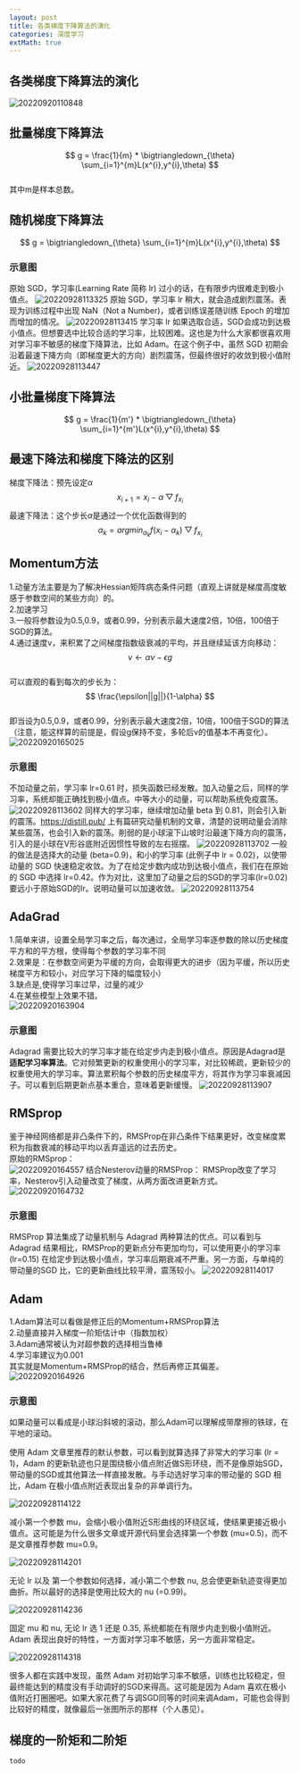 ```yaml
---
layout: post
title: 各类梯度下降算法的演化
categories: 深度学习
extMath: true
---
```


## 各类梯度下降算法的演化
![20220920110848](https://cdn.jsdelivr.net/gh/kexve/img@main/image_blog20220920110848.png)

## 批量梯度下降算法
$$ g = \frac{1}{m} * \bigtriangledown_{\theta} \sum_{i=1}^{m}L(x^{i},y^{i},\theta) $$  
其中m是样本总数。

## 随机梯度下降算法
$$ g = \bigtriangledown_{\theta} \sum_{i=1}^{m}L(x^{i},y^{i},\theta) $$  
### 示意图
原始 SGD，学习率(Learning Rate 简称 lr) 过小的话，在有限步内很难走到极小值点。
![20220928113325](https://cdn.jsdelivr.net/gh/kexve/img@main/image_blog20220928113325.png)
原始 SGD，学习率 lr 稍大，就会造成剧烈震荡。表现为训练过程中出现 NaN（Not a Number)，或者训练误差随训练 Epoch 的增加而增加的情况。
![20220928113415](https://cdn.jsdelivr.net/gh/kexve/img@main/image_blog20220928113415.png)
学习率 lr 如果选取合适，SGD会成功到达极小值点。但想要选中比较合适的学习率，比较困难。这也是为什么大家都很喜欢用对学习率不敏感的梯度下降算法，比如 Adam。在这个例子中，虽然 SGD 初期会沿着最速下降方向（即梯度更大的方向）剧烈震荡，但最终很好的收敛到极小值附近。
![20220928113447](https://cdn.jsdelivr.net/gh/kexve/img@main/image_blog20220928113447.png)

## 小批量梯度下降算法
$$ g = \frac{1}{m'} * \bigtriangledown_{\theta} \sum_{i=1}^{m'}L(x^{i},y^{i},\theta) $$  

## 最速下降法和梯度下降法的区别
梯度下降法：预先设定$\alpha$  
$$ x_{i+1}=x_{i}-\alpha \bigtriangledown f_{x_i} $$
最速下降法：这个步长$\alpha$是通过一个优化函数得到的    
$$ \alpha_k=argmin_{\alpha_k}f(x_i-\alpha_k) \bigtriangledown f_{x_i} $$

## Momentum方法
1.动量方法主要是为了解决Hessian矩阵病态条件问题（直观上讲就是梯度高度敏感于参数空间的某些方向）的。  
2.加速学习  
3.一般将参数设为0.5,0.9，或者0.99，分别表示最大速度2倍，10倍，100倍于SGD的算法。  
4.通过速度v，来积累了之间梯度指数级衰减的平均，并且继续延该方向移动：  
$$ \nu \leftarrow \alpha \nu - \epsilon g $$  
可以直观的看到每次的步长为：  
$$ \frac{\epsilon||g||}{1-\alpha} $$  
即当设为0.5,0.9，或者0.99，分别表示最大速度2倍，10倍，100倍于SGD的算法（注意，能这样算的前提是，假设g保持不变，多轮后v的值基本不再变化）。   
![20220920165025](https://cdn.jsdelivr.net/gh/kexve/img@main/image_blog20220920165025.png) 

### 示意图
不加动量之前，学习率 lr=0.61 时，损失函数已经发散。加入动量之后，同样的学习率，系统却能正确找到极小值点。中等大小的动量，可以帮助系统免疫震荡。
![20220928113602](https://cdn.jsdelivr.net/gh/kexve/img@main/image_blog20220928113602.png)
同样大的学习率，继续增加动量 beta 到 0.81，则会引入新的震荡。https://distill.pub/ 上有篇研究动量机制的文章，清楚的说明动量会消除某些震荡，也会引入新的震荡。削弱的是小球滚下山坡时沿最速下降方向的震荡，引入的是小球在V形谷底附近因惯性导致的左右摇摆。
![20220928113702](https://cdn.jsdelivr.net/gh/kexve/img@main/image_blog20220928113702.png)
一般的做法是选择大的动量 (beta=0.9)，和小的学习率 (此例子中 lr = 0.02)，以使带动量的 SGD 快速稳定收敛。为了在给定步数内成功到达极小值点，我们在在原始的 SGD 中选择 lr=0.42。作为对比，这里加了动量之后的SGD的学习率(lr=0.02)要远小于原始SGD的lr。说明动量可以加速收敛。
![20220928113754](https://cdn.jsdelivr.net/gh/kexve/img@main/image_blog20220928113754.png)

## AdaGrad
1.简单来讲，设置全局学习率之后，每次通过，全局学习率逐参数的除以历史梯度平方和的平方根，使得每个参数的学习率不同  
2.效果是：在参数空间更为平缓的方向，会取得更大的进步（因为平缓，所以历史梯度平方和较小，对应学习下降的幅度较小）  
3.缺点是,使得学习率过早，过量的减少  
4.在某些模型上效果不错。  
![20220920163904](https://cdn.jsdelivr.net/gh/kexve/img@main/image_blog20220920163904.png)

### 示意图
Adagrad 需要比较大的学习率才能在给定步内走到极小值点。原因是Adagrad是**适配学习率算法**。它对频繁更新的权重使用小的学习率，对比较稀疏，更新较少的权重使用大的学习率。算法累积每个参数的历史梯度平方，将其作为学习率衰减因子。可以看到后期更新点基本重合，意味着更新缓慢。
![20220928113907](https://cdn.jsdelivr.net/gh/kexve/img@main/image_blog20220928113907.png)

## RMSprop
鉴于神经网络都是非凸条件下的，RMSProp在非凸条件下结果更好，改变梯度累积为指数衰减的移动平均以丢弃遥远的过去历史。  
原始的RMSprop：  
![20220920164557](https://cdn.jsdelivr.net/gh/kexve/img@main/image_blog20220920164557.png)
结合Nesterov动量的RMSProp：
RMSProp改变了学习率，Nesterov引入动量改变了梯度，从两方面改进更新方式。
![20220920164732](https://cdn.jsdelivr.net/gh/kexve/img@main/image_blog20220920164732.png)

### 示意图
RMSProp 算法集成了动量机制与 Adagrad 两种算法的优点。可以看到与 Adagrad 结果相比，RMSProp的更新点分布更加均匀，可以使用更小的学习率 (lr=0.15) 在给定步到达极小值点，学习率后期衰减不严重。另一方面，与单纯的带动量的SGD 比，它的更新曲线比较平滑，震荡较小。
![20220928114017](https://cdn.jsdelivr.net/gh/kexve/img@main/image_blog20220928114017.png)

## Adam
1.Adam算法可以看做是修正后的Momentum+RMSProp算法  
2.动量直接并入梯度一阶矩估计中（指数加权）  
3.Adam通常被认为对超参数的选择相当鲁棒  
4.学习率建议为0.001  
其实就是Momentum+RMSProp的结合，然后再修正其偏差。  
![20220920164926](https://cdn.jsdelivr.net/gh/kexve/img@main/image_blog20220920164926.png)

### 示意图
如果动量可以看成是小球沿斜坡的滚动，那么Adam可以理解成带摩擦的铁球，在平地的滚动。

使用 Adam 文章里推荐的默认参数，可以看到就算选择了非常大的学习率 (lr = 1)，Adam 的更新轨迹也只是围绕极小值点附近做S形环绕，而不是像原始SGD，带动量的SGD或其他算法一样直接发散。与手动选好学习率的带动量的 SGD 相比，Adam 在极小值点附近表现出复杂的非单调行为。

![20220928114122](https://cdn.jsdelivr.net/gh/kexve/img@main/image_blog20220928114122.png)

减小第一个参数 mu，会缩小极小值附近S形曲线的环绕区域，使结果更接近极小值点。这可能是为什么很多文章或开源代码里会选择第一个参数 (mu=0.5)，而不是文章推荐参数 mu=0.9。

![20220928114201](https://cdn.jsdelivr.net/gh/kexve/img@main/image_blog20220928114201.png)

无论 lr 以及 第一个参数如何选择，减小第二个参数 nu, 总会使更新轨迹变得更加曲折。所以最好的选择是使用比较大的 nu (=0.99)。

![20220928114236](https://cdn.jsdelivr.net/gh/kexve/img@main/image_blog20220928114236.png)

固定 mu 和 nu, 无论 lr 选 1 还是 0.35, 系统都能在有限步内走到极小值附近。Adam 表现出良好的特性，一方面对学习率不敏感，另一方面非常稳定。

![20220928114318](https://cdn.jsdelivr.net/gh/kexve/img@main/image_blog20220928114318.png)

很多人都在实践中发现，虽然 Adam 对初始学习率不敏感，训练也比较稳定，但最终能达到的精度没有手动调好的SGD来得高。这可能是因为 Adam 喜欢在极小值附近打圈圈吧。如果大家花费了与调SGD同等的时间来调Adam，可能也会得到比较好的精度，就像最后一张图所示的那样（个人愚见）。

## 梯度的一阶矩和二阶矩
`todo`
